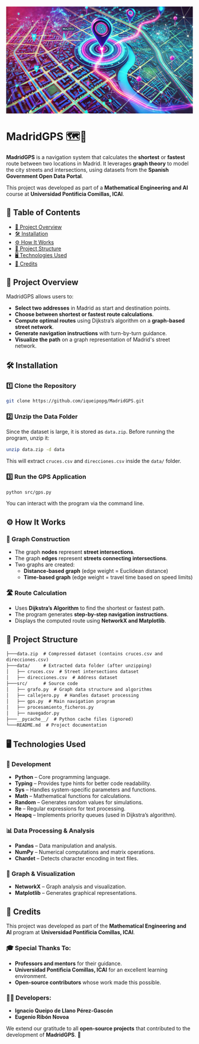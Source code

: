 ![MadridGPS Banner](MadridGPS_Banner.png)

# MadridGPS 🗺️🚗

**MadridGPS** is a navigation system that calculates the **shortest** or **fastest** route between two locations in Madrid. It leverages **graph theory** to model the city streets and intersections, using datasets from the **Spanish Government Open Data Portal**.

This project was developed as part of a **Mathematical Engineering and AI** course at **Universidad Pontificia Comillas, ICAI**.

## 📜 Table of Contents
- [📌 Project Overview](#-project-overview)
- [🛠️ Installation](#️-installation)
- [⚙️ How It Works](#-how-it-works)
- [📂 Project Structure](#-project-structure)
- [🖥️ Technologies Used](#-technologies-used)
- [🙌 Credits](#-credits)

## 📌 Project Overview

MadridGPS allows users to:
- **Select two addresses** in Madrid as start and destination points.
- **Choose between shortest or fastest route calculations**.
- **Compute optimal routes** using Dijkstra’s algorithm on a **graph-based street network**.
- **Generate navigation instructions** with turn-by-turn guidance.
- **Visualize the path** on a graph representation of Madrid's street network.

## 🛠️ Installation

### 1️⃣ Clone the Repository
```sh
git clone https://github.com/iqueipopg/MadridGPS.git
```

### 2️⃣ Unzip the Data Folder
Since the dataset is large, it is stored as `data.zip`. Before running the program, unzip it:
```sh
unzip data.zip -d data
```
This will extract `cruces.csv` and `direcciones.csv` inside the `data/` folder.

### 3️⃣ Run the GPS Application
```sh
python src/gps.py
```
You can interact with the program via the command line.

## ⚙️ How It Works

### 📍 Graph Construction
- The graph **nodes** represent **street intersections**.
- The graph **edges** represent **streets connecting intersections**.
- Two graphs are created:
  - **Distance-based graph** (edge weight = Euclidean distance)
  - **Time-based graph** (edge weight = travel time based on speed limits)

### 🛣️ Route Calculation
- Uses **Dijkstra’s Algorithm** to find the shortest or fastest path.
- The program generates **step-by-step navigation instructions**.
- Displays the computed route using **NetworkX and Matplotlib**.

## 📂 Project Structure

```plaintext
├───data.zip  # Compressed dataset (contains cruces.csv and direcciones.csv)
├───data/     # Extracted data folder (after unzipping)
│   ├── cruces.csv  # Street intersections dataset
│   ├── direcciones.csv  # Address dataset
├───src/      # Source code
│   ├── grafo.py  # Graph data structure and algorithms
│   ├── callejero.py  # Handles dataset processing
│   ├── gps.py  # Main navigation program
│   ├── procesamiento_ficheros.py 
│   ├── navegador.py 
├───__pycache__/  # Python cache files (ignored)
└───README.md  # Project documentation
```

## 🖥️ Technologies Used

### 🔧 Development
- **Python** – Core programming language.
- **Typing** – Provides type hints for better code readability.
- **Sys** – Handles system-specific parameters and functions.
- **Math** – Mathematical functions for calculations.
- **Random** – Generates random values for simulations.
- **Re** – Regular expressions for text processing.
- **Heapq** – Implements priority queues (used in Dijkstra’s algorithm).

### 📊 Data Processing & Analysis
- **Pandas** – Data manipulation and analysis.
- **NumPy** – Numerical computations and matrix operations.
- **Chardet** – Detects character encoding in text files.

### 📡 Graph & Visualization
- **NetworkX** – Graph analysis and visualization.
- **Matplotlib** – Generates graphical representations.

## 🙌 Credits

This project was developed as part of the **Mathematical Engineering and AI** program at **Universidad Pontificia Comillas, ICAI**.

### 🎓 Special Thanks To:
- **Professors and mentors** for their guidance.
- **Universidad Pontificia Comillas, ICAI** for an excellent learning environment.
- **Open-source contributors** whose work made this possible.

### 👨‍💻 Developers:
- **Ignacio Queipo de Llano Pérez-Gascón**
- **Eugenio Ribón Novoa**

We extend our gratitude to all **open-source projects** that contributed to the development of **MadridGPS**. 🚀
